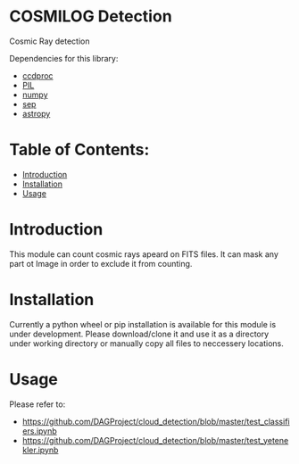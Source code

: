 # COSMILOG Detection
Cosmic Ray detection

Dependencies for this library:
* [ccdproc](https://ccdproc.readthedocs.io/en/latest/)
* [PIL](https://pillow.readthedocs.io/en/stable/)
* [numpy](http://numpy.org)
* [sep](https://sep.readthedocs.io/en/v1.0.x/)
* [astropy](https://www.astropy.org/)

# Table of Contents:
* [Introduction](#introduction)
* [Installation](#installation)
* [Usage](#usage)

# Introduction <a class="anchor" id="introduction"></a>
This module can count cosmic rays apeard on FITS files.
It can mask any part ot Image in order to exclude it from counting.

# Installation <a class="anchor" id="installation"></a>
Currently a python wheel or pip installation is available for this module is under development. Please download/clone it and use it as a directory under working directory or manually copy all files to neccessery locations.

# Usage <a class="anchor" id="usage"></a>
Please refer to:
* https://github.com/DAGProject/cloud_detection/blob/master/test_classifiers.ipynb
* https://github.com/DAGProject/cloud_detection/blob/master/test_yetenekler.ipynb
